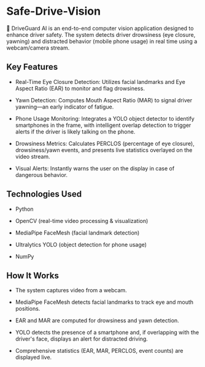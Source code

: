 # Safe-Drive-Vision
🚗 DriveGuard AI is an end-to-end computer vision application designed to enhance driver safety. The system detects driver drowsiness (eye closure, yawning) and distracted behavior (mobile phone usage) in real time using a webcam/camera stream.

## Key Features
* Real-Time Eye Closure Detection:
Utilizes facial landmarks and Eye Aspect Ratio (EAR) to monitor and flag drowsiness.

* Yawn Detection:
Computes Mouth Aspect Ratio (MAR) to signal driver yawning—an early indicator of fatigue.

* Phone Usage Monitoring:
Integrates a YOLO object detector to identify smartphones in the frame, with intelligent overlap detection to trigger alerts if the driver is likely talking on the phone.

* Drowsiness Metrics:
Calculates PERCLOS (percentage of eye closure), drowsiness/yawn events, and presents live statistics overlayed on the video stream.

* Visual Alerts:
Instantly warns the user on the display in case of dangerous behavior.

## Technologies Used
* Python

* OpenCV (real-time video processing & visualization)

* MediaPipe FaceMesh (facial landmark detection)

* Ultralytics YOLO (object detection for phone usage)

* NumPy

## How It Works
* The system captures video from a webcam.

* MediaPipe FaceMesh detects facial landmarks to track eye and mouth positions.

* EAR and MAR are computed for drowsiness and yawn detection.

* YOLO detects the presence of a smartphone and, if overlapping with the driver's face, displays an alert for distracted driving.

* Comprehensive statistics (EAR, MAR, PERCLOS, event counts) are displayed live.
